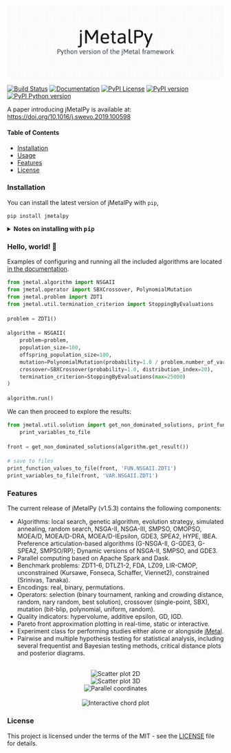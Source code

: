![jMetalPy](source/jmetalpy.png)

[![Build Status](https://img.shields.io/travis/jMetal/jMetalPy/master.svg?style=flat-square)](https://travis-ci.org/jMetal/jMetalPy)
[![Documentation](https://img.shields.io/badge/docs-online-success?style=flat-square)](https://jmetal.github.io/jMetalPy/index.html)
[![PyPI License](https://img.shields.io/pypi/l/jMetalPy.svg?style=flat-square)]()
[![PyPI version](https://img.shields.io/pypi/v/jMetalPy.svg?style=flat-square)]()
[![PyPI Python version](https://img.shields.io/pypi/pyversions/jMetalPy.svg?style=flat-square)]()

A paper introducing jMetalPy is available at: https://doi.org/10.1016/j.swevo.2019.100598

#### Table of Contents
- [Installation](#installation)
- [Usage](#usage)
- [Features](#features)
- [License](#license)

### Installation

You can install the latest version of jMetalPy with `pip`, 

```console
pip install jmetalpy
```

<details><summary><b>Notes on installing with <tt>pip</tt></b></summary>
<p>

jMetalPy includes features for parallel and distributed computing based on [pySpark](https://spark.apache.org/docs/latest/api/python/index.html) and [Dask](https://dask.org/).

These (extra) dependencies are automatically installed when running `pip`:

```console
pip install jmetalpy
```

But you can also install the core functionality of the framework (which is often enough for most users):

```console
pip install "jmetalpy[core]"
```

Other supported commands are listed next:

```console
pip install "jmetalpy[doc]"  # Install requirements for building docs
pip install "jmetalpy[distributed]"  # Install requirements for parallel/distributed computing
pip install "jmetalpy[complete]"  # Install all requirements
```

</p>
</details>

### Hello, world! 👋

Examples of configuring and running all the included algorithms are located [in the documentation](https://jmetal.github.io/jMetalPy/multiobjective.algorithms.html).

```python
from jmetal.algorithm import NSGAII
from jmetal.operator import SBXCrossover, PolynomialMutation
from jmetal.problem import ZDT1
from jmetal.util.termination_criterion import StoppingByEvaluations

problem = ZDT1()

algorithm = NSGAII(
    problem=problem,
    population_size=100,
    offspring_population_size=100,
    mutation=PolynomialMutation(probability=1.0 / problem.number_of_variables, distribution_index=20),
    crossover=SBXCrossover(probability=1.0, distribution_index=20),
    termination_criterion=StoppingByEvaluations(max=25000)
)

algorithm.run()
```

We can then proceed to explore the results:

```python
from jmetal.util.solution import get_non_dominated_solutions, print_function_values_to_file, \ 
    print_variables_to_file

front = get_non_dominated_solutions(algorithm.get_result())

# save to files
print_function_values_to_file(front, 'FUN.NSGAII.ZDT1')
print_variables_to_file(front, 'VAR.NSGAII.ZDT1')
```

### Features
The current release of jMetalPy (v1.5.3) contains the following components:

* Algorithms: local search, genetic algorithm, evolution strategy, simulated annealing, random search, NSGA-II, NSGA-III, SMPSO, OMOPSO, MOEA/D, MOEA/D-DRA, MOEA/D-IEpsilon, GDE3, SPEA2, HYPE, IBEA. Preference articulation-based algorithms (G-NSGA-II, G-GDE3, G-SPEA2, SMPSO/RP); Dynamic versions of NSGA-II, SMPSO, and GDE3.
* Parallel computing based on Apache Spark and Dask.
* Benchmark problems: ZDT1-6, DTLZ1-2, FDA, LZ09, LIR-CMOP, unconstrained (Kursawe, Fonseca, Schaffer, Viennet2), constrained (Srinivas, Tanaka).
* Encodings: real, binary, permutations.
* Operators: selection (binary tournament, ranking and crowding distance, random, nary random, best solution), crossover (single-point, SBX), mutation (bit-blip, polynomial, uniform, random).
* Quality indicators: hypervolume, additive epsilon, GD, IGD.
* Pareto front approximation plotting in real-time, static or interactive.
* Experiment class for performing studies either alone or alongside [jMetal](https://github.com/jMetal/jMetal).
* Pairwise and multiple hypothesis testing for statistical analysis, including several frequentist and Bayesian testing methods, critical distance plots and posterior diagrams.

<p align="center">
  <br/>
  <img src=source/_static/2D.gif width=600 alt="Scatter plot 2D">
  <br/>
  <img src=source/_static/3D.gif width=600 alt="Scatter plot 3D">
  <br/>
  <img src=source/_static/p-c.gif width=600 alt="Parallel coordinates">
  <br/>
  <br/>
  <img src=source/_static/chordplot.gif width=400 alt="Interactive chord plot">
  <br/>
</p>

### License
This project is licensed under the terms of the MIT - see the [LICENSE](LICENSE) file for details.